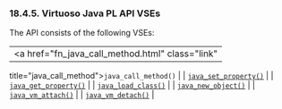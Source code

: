 <div id="virtjavabifs" class="section">

<div class="titlepage">

<div>

<div>

### 18.4.5. Virtuoso Java PL API VSEs

</div>

</div>

</div>

The API consists of the following VSEs:

|                                                  |
|--------------------------------------------------|
| <a href="fn_java_call_method.html" class="link"  
 title="java_call_method"><code                    
 class="function">java_call_method()</code></a>    |
| <a href="fn_java_set_property.html" class="link" 
 title="java_set_property"><code                   
 class="function">java_set_property()</code></a>   |
| <a href="fn_java_get_property.html" class="link" 
 title="java_get_property"><code                   
 class="function">java_get_property()</code></a>   |
| <a href="fn_java_load_class.html" class="link"   
 title="java_load_class"><code                     
 class="function">java_load_class()</code></a>     |
| <a href="fn_java_new_object.html" class="link"   
 title="java_new_object"><code                     
 class="function">java_new_object()</code></a>     |
| <a href="fn_java_vm_attach.html" class="link"    
 title="java_vm_attach"><code                      
 class="function">java_vm_attach()</code></a>      |
| <a href="fn_java_vm_detach.html" class="link"    
 title="java_vm_detach"><code                      
 class="function">java_vm_detach()</code></a>      |

</div>
